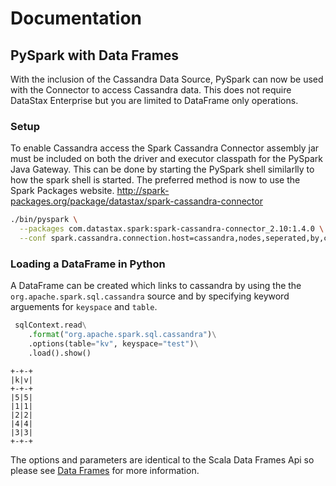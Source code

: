 # Documentation

## PySpark with Data Frames

With the inclusion of the Cassandra Data Source, PySpark can now be used with the Connector to 
access Cassandra data. This does not require DataStax Enterprise but you are limited to DataFrame
only operations.

### Setup

To enable Cassandra access the Spark Cassandra Connector assembly jar must be included on both the
driver and executor classpath for the PySpark Java Gateway. This can be done by starting the PySpark
shell similarlly to how the spark shell is started. The preferred method is now to use the Spark Packages
website. 
http://spark-packages.org/package/datastax/spark-cassandra-connector

```bash
./bin/pyspark \
  --packages com.datastax.spark:spark-cassandra-connector_2.10:1.4.0 \
  --conf spark.cassandra.connection.host=cassandra,nodes,seperated,by,comma
```

### Loading a DataFrame in Python

A DataFrame can be created which links to cassandra by using the the `org.apache.spark.sql.cassandra` 
source and by specifying keyword arguements for `keyspace` and `table`.

```python
 sqlContext.read\
    .format("org.apache.spark.sql.cassandra")\
    .options(table="kv", keyspace="test")\
    .load().show()
```

```
+-+-+
|k|v|
+-+-+
|5|5|
|1|1|
|2|2|
|4|4|
|3|3|
+-+-+
```

The options and parameters are identical to the Scala Data Frames Api so
please see [Data Frames](14_data_frames.md) for more information.
